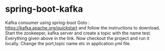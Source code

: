 # spring-boot-kafka
Kafka consumer using spring-boot
Goto : https://kafka.apache.org/quickstart and follow the instructions to download.
Start the zookeeper, kafka server and create a topic with the name test. Everything given above in the link.
Now checkout the project and run it locally. Change the port,topic name etc in application.yml file.
